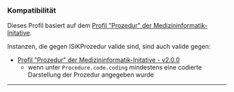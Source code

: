 ### Kompatibilität

Dieses Profil basiert auf dem [Profil "Prozedur" der Medizininformatik-Initative](https://simplifier.net/MedizininformatikInitiative-ModulProzeduren/~introduction). 

Instanzen, die gegen ISiKProzedur valide sind, sind auch valide gegen:

* [Profil "Prozedur" der Medizininformatik-Initative - v2.0.0](https://simplifier.net/medizininformatikinitiative-modulprozeduren/sd_mii_prozedur_procedure)
    * wenn unter `Procedure.code.coding` mindestens eine codierte Darstellung der Prozedur angegeben wurde

---

